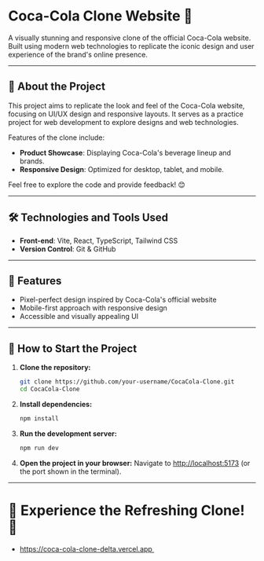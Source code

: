 # Coca-Cola Clone Website 🍹

A visually stunning and responsive clone of the official Coca-Cola website. Built using modern web technologies to replicate the iconic design and user experience of the brand's online presence.

---

## 📍 About the Project

This project aims to replicate the look and feel of the Coca-Cola website, focusing on UI/UX design and responsive layouts. It serves as a practice project for web development  to explore designs and web technologies.

Features of the clone include:

- **Product Showcase**: Displaying Coca-Cola's beverage lineup and brands.
- **Responsive Design**: Optimized for desktop, tablet, and mobile.

Feel free to explore the code and provide feedback! 😊

---

## 🛠️ Technologies and Tools Used

- **Front-end**: Vite, React, TypeScript, Tailwind CSS
- **Version Control**: Git & GitHub

---

## 🚀 Features

- Pixel-perfect design inspired by Coca-Cola's official website
- Mobile-first approach with responsive design
- Accessible and visually appealing UI

---

## 🗼️ How to Start the Project

1. **Clone the repository:**

   ```bash
   git clone https://github.com/your-username/CocaCola-Clone.git
   cd CocaCola-Clone
   ```

2. **Install dependencies:**

   ```bash
   npm install
   ```

3. **Run the development server:**

   ```bash
   npm run dev
   ```

4. **Open the project in your browser:**
   Navigate to [http://localhost:5173](http://localhost:5173) (or the port shown in the terminal).

---

# 🍹 Experience the Refreshing Clone! 🍹

- https://coca-cola-clone-delta.vercel.app 
